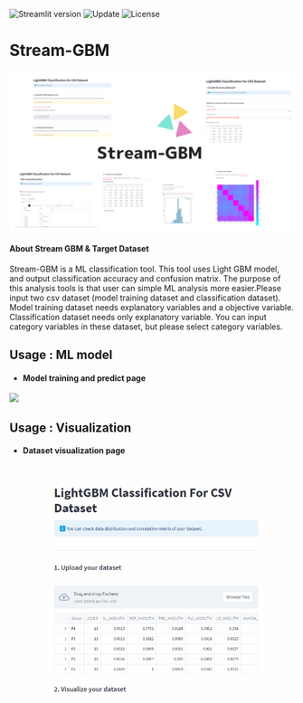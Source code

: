 ![Streamlit version](https://img.shields.io/badge/Streamlit-v1.14.1-orange)
![Update](https://img.shields.io/badge/Update-2023/5/25-blue)
![License](https://img.shields.io/badge/License-MIT-green)
# Stream-GBM
<img src=https://github.com/shosuke-13/Stream-GBM/blob/main/images/title_image.png width="650">

####  About Stream GBM & Target Dataset
Stream-GBM is a ML classification tool. 
This tool uses Light GBM model, and output classification accuracy and confusion matrix.
The purpose of this analysis tools is that user can simple ML analysis more easier.Please input two csv dataset (model training dataset and classification dataset). Model training dataset needs explanatory variables and a objective variable. Classification dataset needs only explanatory variable. You can input category variables in these dataset, but please select category variables.<br>

## __Usage : ML model__
- #### Model training and predict page

<img src=https://github.com/shosuke-13/Stream-GBM/blob/main/demo/analysis_page.gif width="650">

## __Usage : Visualization__
- #### Dataset visualization page
<img src=https://github.com/shosuke-13/Stream-GBM/blob/main/demo/visualization_page.gif width="650">
